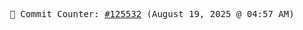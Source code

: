 <p align="center">
    <samp>
        📮 Commit Counter: <a href="https://github.com/Javascript-void0/Javascript-void0/commits/main">#125532</a> (August 19, 2025 @ 04:57 AM)
    </samp>
</p>